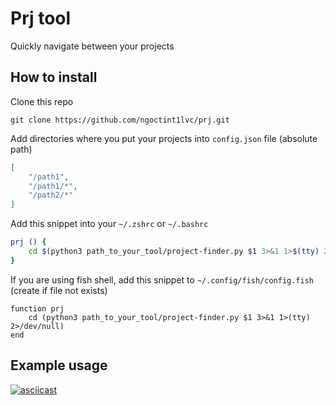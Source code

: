 # Prj tool
Quickly navigate between your projects

## How to install

Clone this repo
```
git clone https://github.com/ngoctint1lvc/prj.git
```

Add directories where you put your projects into `config.json` file (absolute path)
```json
[
    "/path1",
    "/path1/*",
    "/path2/*"
]
```

Add this snippet into your `~/.zshrc` or `~/.bashrc`
```bash
prj () {
    cd $(python3 path_to_your_tool/project-finder.py $1 3>&1 1>$(tty) 2>/dev/null)
}
```

If you are using fish shell, add this snippet to `~/.config/fish/config.fish` (create if file not exists)
```fish
function prj
    cd (python3 path_to_your_tool/project-finder.py $1 3>&1 1>(tty) 2>/dev/null)
end
```

## Example usage
[![asciicast](https://asciinema.org/a/318215.svg)](https://asciinema.org/a/318215)